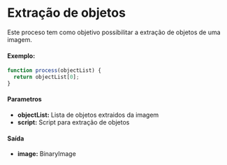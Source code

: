 # Extração de objetos

Este proceso tem como objetivo possibilitar a extração de objetos de uma imagem.

#### Exemplo:
```javascript
function process(objectList) {
  return objectList[0];
}
```

#### Parametros
* __objectList:__ Lista de objetos extraidos da imagem
* __script:__ Script para extração de objetos   

#### Saída
* __image:__ BinaryImage
